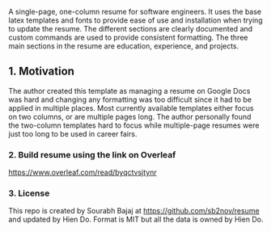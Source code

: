 A single-page, one-column resume for software engineers. It uses the base latex templates and fonts to provide ease of use and installation when trying to update the resume. The different sections are clearly documented and custom commands are used to provide consistent formatting. The three main sections in the resume are education, experience, and projects.
## 1. Motivation

The author created this template as managing a resume on Google Docs was hard and changing any formatting was too difficult since it had to be applied in multiple places. Most currently available templates either focus on two columns, or are multiple pages long. The author personally found the two-column templates hard to focus while multiple-page resumes were just too long to be used in career fairs.

### 2. Build resume using the link on Overleaf

https://www.overleaf.com/read/byqctvsjtynr

### 3. License

This repo is created by Sourabh Bajaj at https://github.com/sb2nov/resume and updated by Hien Do. Format is MIT but all the data is owned by Hien Do. 
